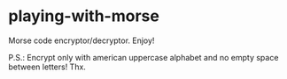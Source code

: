 # playing-with-morse
Morse code encryptor/decryptor. Enjoy!

P.S.: Encrypt only with american uppercase alphabet and no empty space between letters! Thx.
